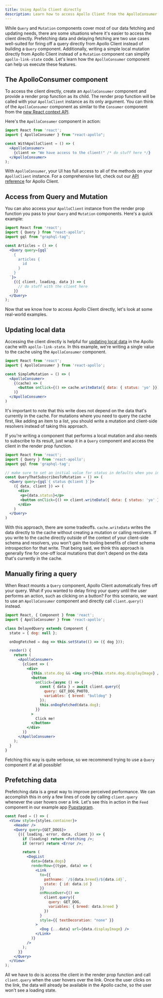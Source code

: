 ```yaml
---
title: Using Apollo Client directly
description: Learn how to access Apollo Client from the ApolloConsumer component
---
```


While `Query` and `Mutation` components cover most of our data fetching and updating needs, there are some situations where it's easier to access the client directly. Prefetching data and delaying fetching are two use cases well-suited for firing off a query directly from Apollo Client instead of building a `Query` component. Additionally, writing a simple local mutation directly from Apollo Client instead of a `Mutation` component can simplify `apollo-link-state` code. Let's learn how the `ApolloConsumer` component can help us execute these features.

<h2 id="apollo-consumer">The ApolloConsumer component</h2>

To access the client directly, create an `ApolloConsumer` component and provide a render prop function as its child. The render prop function will be called with your `ApolloClient` instance as its only argument. You can think of the `ApolloConsumer` component as similar to the `Consumer` component from the [new React context API](https://github.com/reactjs/rfcs/blob/master/text/0002-new-version-of-context.md).

Here's the `ApolloConsumer` component in action:

```jsx
import React from 'react';
import { ApolloConsumer } from "react-apollo";

const WithApolloClient = () => (
  <ApolloConsumer>
    {client => "We have access to the client!" /* do stuff here */}
  </ApolloConsumer>
);
```

With `ApolloConsumer`, your UI has full access to all of the methods on your `ApolloClient` instance. For a comprehensive list, check out our [API reference](../api/apollo-client) for Apollo Client.

<h2 id="client-prop">Access from Query and Mutation</h2>

You can also access your `ApolloClient` instance from the render prop function you pass to your `Query` and `Mutation` components. Here's a quick example:

```jsx
import React from 'react';
import { Query } from "react-apollo";
import gql from "graphql-tag";

const Articles = () => (
  <Query query={gql`
    {
      articles {
        id
      }
    }
  `}>
    {({ client, loading, data }) => {
      // do stuff with the client here
    }}
  </Query>
);
```

Now that we know how to access Apollo Client directly, let's look at some real-world examples.

<h2 id="local-data">Updating local data</h2>

Accessing the client directly is helpful for [updating local data](../features/local-state) in the Apollo cache with `apollo-link-state`. In this example, we're writing a single value to the cache using the `ApolloConsumer` component.

```jsx
import React from 'react';
import { ApolloConsumer } from 'react-apollo';

const SimpleMutation = () => (
  <ApolloConsumer>
    {(cache) => (
      <button onClick={() => cache.writeData({ data: { status: 'yo' }})}>Click me!</button>
    )}
  </ApolloConsumer>
)
```

It's important to note that this write does not depend on the data that's currently in the cache. For mutations where you need to query the cache first, like adding an item to a list, you should write a mutation and client-side resolvers instead of taking this approach.

If you're writing a component that performs a local mutation and also needs to subscribe to its result, just wrap it in a `Query` component and access the client in the render prop function.

```jsx
import React from 'react';
import { Query } from 'react-apollo';
import gql from 'graphql-tag';

// make sure to set an initial value for status in defaults when you initialize link-state
const QueryThatSubscribesToMutation = () => (
  <Query query={gql`{ status @client }`}>
    ({ data, client }) => (
      <div>
       <p>{data.status}</p>
       <button onClick={() => client.writeData({ data: { status: 'yo' }})}>Click me!</button>
      </div>
    )
  </Query>
)
```

With this approach, there are some tradeoffs. `cache.writeData` writes the data directly to the cache without creating a mutation or calling resolvers. If you write to the cache directly outside of the context of your client-side schema and resolvers, you won't gain the tooling benefits of client schema introspection for that write. That being said, we think this approach is generally fine for one-off local mutations that don't depend on the data that's currently in the cache.

<h2 id="manual-query">Manually firing a query</h2>

When React mounts a `Query` component, Apollo Client automatically fires off your query. What if you wanted to delay firing your query until the user performs an action, such as clicking on a button? For this scenario, we want to use an `ApolloConsumer` component and directly call `client.query()` instead.

```jsx
import React, { Component } from 'react';
import { ApolloConsumer } from 'react-apollo';

class DelayedQuery extends Component {
  state = { dog: null };

  onDogFetched = dog => this.setState(() => ({ dog }));

  render() {
    return (
      <ApolloConsumer>
        {client => (
          <div>
            {this.state.dog && <img src={this.state.dog.displayImage} />}
            <button
              onClick={async () => {
                const { data } = await client.query({
                  query: GET_DOG_PHOTO,
                  variables: { breed: "bulldog" }
                });
                this.onDogFetched(data.dog);
              }}
            >
              Click me!
            </button>
          </div>
        )}
      </ApolloConsumer>
    );
  }
}
```

Fetching this way is quite verbose, so we recommend trying to use a `Query` component if at all possible!

<h2 id="prefetching">Prefetching data</h2>

Prefetching data is a great way to improve perceived performance. We can accomplish this in only a few lines of code by calling `client.query` whenever the user hovers over a link. Let's see this in action in the `Feed` component in our example app [Pupstagram](https://codesandbox.io/s/r5qp83z0yq).

```jsx
const Feed = () => (
  <View style={styles.container}>
    <Header />
    <Query query={GET_DOGS}>
      {({ loading, error, data, client }) => {
        if (loading) return <Fetching />;
        if (error) return <Error />;

        return (
          <DogList
            data={data.dogs}
            renderRow={(type, data) => (
              <Link
                to={{
                  pathname: `/${data.breed}/${data.id}`,
                  state: { id: data.id }
                }}
                onMouseOver={() =>
                  client.query({
                    query: GET_DOG,
                    variables: { breed: data.breed }
                  })
                }
                style={{ textDecoration: "none" }}
              >
                <Dog {...data} url={data.displayImage} />
              </Link>
            )}
          />
        );
      }}
    </Query>
  </View>
);
```

All we have to do is access the client in the render prop function and call `client.query` when the user hovers over the link. Once the user clicks on the link, the data will already be available in the Apollo cache, so the user won't see a loading state.
